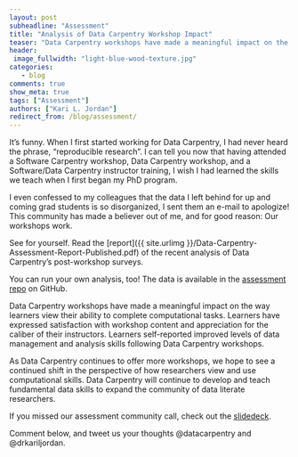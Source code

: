 ```yaml
---
layout: post
subheadline: "Assessment"
title: "Analysis of Data Carpentry Workshop Impact"
teaser: "Data Carpentry workshops have made a meaningful impact on the way learners view their ability to complete computational tasks."
header:
 image_fullwidth: "light-blue-wood-texture.jpg"
categories:
   - blog
comments: true
show_meta: true
tags: ["Assessment"]
authors: ["Kari L. Jordan"]
redirect_from: /blog/assessment/
---
```

It’s funny. When I first started working for Data Carpentry, I had never heard the phrase, “reproducible research”. I can tell you now that having attended a Software Carpentry workshop, Data Carpentry workshop, and a Software/Data Carpentry instructor training, I wish I had learned the skills we teach when I first began my PhD program.


I even confessed to my colleagues that the data I left behind for up and coming grad students is so disorganized, I sent them an e-mail to apologize! This community has made a believer out of me, and for good reason: Our workshops work. 

See for yourself. Read the [report]({{ site.urlimg }}/Data-Carpentry-Assessment-Report-Published.pdf) of the recent analysis of Data Carpentry’s post-workshop surveys. 

You can run your own analysis, too! The data is available in the [assessment repo](https://github.com/carpentries/assessment) on GitHub.

Data Carpentry workshops have made a meaningful impact on the way learners view their ability to complete computational tasks. Learners have expressed satisfaction with workshop content and appreciation for the caliber of their instructors. Learners self-reported improved levels of data management and analysis skills following Data Carpentry workshops. 

As Data Carpentry continues to offer more workshops, we hope to see a continued shift in the perspective of how researchers view and use computational skills. Data Carpentry will continue to develop and teach fundamental data skills to expand the community of data literate researchers.

If you missed our assessment community call, check out the [slidedeck](https://magic.piktochart.com/output/17303250-data-carpentry-community-call-assessment). 

Comment below, and tweet us your thoughts @datacarpentry and @drkariljordan.
